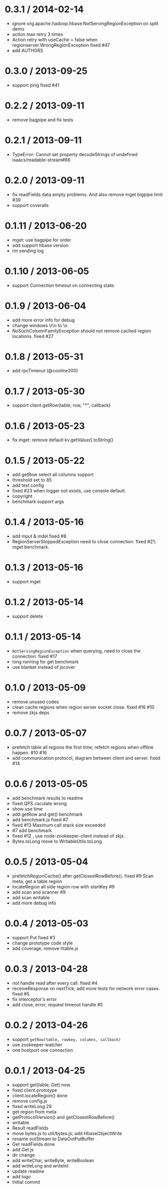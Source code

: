 
0.3.1 / 2014-02-14 
==================

  * ignore org.apache.hadoop.hbase.NotServingRegionException on split demo
  * action max retry 3 times
  * Action retry with useCache = false when regionserver.WrongRegionException fixed #47
  * add AUTHORS

0.3.0 / 2013-09-25 
==================

  * support ping fixed #41

0.2.2 / 2013-09-11 
==================

  * remove bagpipe and fix tests

0.2.1 / 2013-09-11 
==================

  * TypeError: Cannot set property decodeStrings of undefined isaacs/readable-stream#66

0.2.0 / 2013-09-11 
==================

  * fix readFields data empty problems. And also remove mget bigpipe limit #39
  * support coveralls

0.1.11 / 2013-06-20 
==================

  * mget: use bagpipe for order
  * add support hbase version
  * rm sending log

0.1.10 / 2013-06-05 
==================

  * support Connection timeout on connecting state.

0.1.9 / 2013-06-04 
==================

  * add more error info for debug
  * change windows \r\n to \n
  * NoSuchColumnFamilyException should not remove cached region locations. fixed #27

0.1.8 / 2013-05-31 
==================

  * add rpcTimeout (@coolme200)

0.1.7 / 2013-05-30 
==================

  * support client.getRow(table, row, "*", callback)

0.1.6 / 2013-05-23 
==================

  * fix mget: remove default kv.getValue().toString()

0.1.5 / 2013-05-22 
==================

  * add getRow select all columns support
  * threshold set to 85
  * add test config
  * fixed #23 when logger not exists, use console default.
  * copyright
  * benchmark support args

0.1.4 / 2013-05-16 
==================

  * add mput & mdel fixed #8
  * RegionServerStoppedException need to close connection. fixed #21; mget benchmark.

0.1.3 / 2013-05-16 
==================

  * support mget

0.1.2 / 2013-05-14 
==================

  * support delete

0.1.1 / 2013-05-14 
==================

  * `NotServingRegionException` when querying, need to close the connection. fixed #17
  * long running for get benchmark
  * use blanket instead of jscover

0.1.0 / 2013-05-09 
==================

  * remove unused codes
  * clean cache regions when region server socket close. fixed #16 #10
  * remove zkjs deps

0.0.7 / 2013-05-07 
==================

  * prefetch table all regions the first time; refetch regions when offline happen. #10 #16
  * add communication protocol, diagram between client and server. fixed #14

0.0.6 / 2013-05-05 
==================

  * add benchmark results to readme
  * fixed QPS caculate wrong
  * show use time
  * add getRow and get() benchmark
  * add benchmark.js fixed #7
  * fixed #13 Maximum call stack size exceeded
  * #7 add benchmark
  * fixed #12 , use node-zookeeper-client instead of zkjs.
  * Bytes.toLong move to WritableUtils.toLong

0.0.5 / 2013-05-04 
==================

  * prefetchRegionCache() after getClosestRowBefore(). fixed #9 Scan meta, get a table region
  * locateRegion all side region row with startKey #9
  * add scan and scanner #9
  * add scan writable
  * add more debug info

0.0.4 / 2013-05-03 
==================

  * support Put fixed #3
  * change prototype code style
  * add coverage, remove htable.js

0.0.3 / 2013-04-28 
==================

  * not handle read after every call. fixed #4
  * receiveResponse on nextTick; add more tests for network error cases. fixed #5
  * fix interceptor's error
  * add close, error, request timeout handle #5

0.0.2 / 2013-04-26 
==================

  * support `getRow(table, rowkey, columns, callback)`
  * use zookeeper-watcher
  * one hostport one connection

0.0.1 / 2013-04-25 
==================

  * support get(table, Get) now.
  * fixed client.prototype
  * client.locateRegion() done
  * remove config.js
  * fixed writeLong 29
  * get region from meta
  * getProtocolVersion() and getClosestRowBefore()
  * writable
  * Result readFields
  * move bytes.js to util/bytes.js; add HbaseObjectWrite
  * rename outStream to DataOutPutBuffer
  * Get readFields done
  * add Get.js
  * dir change
  * add writeChar, writeByte, writeBoolean
  * add writeLong and writeInt
  * update readme
  * add logo
  * Initial commit

